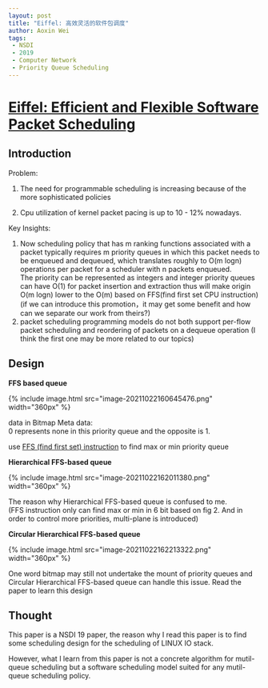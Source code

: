 ```yaml
---
layout: post
title: "Eiffel: 高效灵活的软件包调度"
author: Aoxin Wei
tags:
 - NSDI
 - 2019
 - Computer Network
 - Priority Queue Scheduling
---
```


# [Eiffel: Efficient and Flexible Software Packet Scheduling](https://www.usenix.org/conference/nsdi19/presentation/saeed)

## Introduction

Problem:

1. The need for programmable scheduling is increasing because of the more sophisticated policies

2. Cpu utilization of kernel packet pacing is up to 10 - 12% nowadays.



Key Insights:

1. Now scheduling policy that has m ranking functions associated with a packet typically requires m priority queues in which this packet needs to be enqueued and dequeued, which translates roughly to O(m logn) operations per packet for a scheduler with n packets enqueued.  
   The priority can be represented as integers and integer priority queues can have O(1) for packet insertion and extraction thus will make origin O(m logn) lower to the O(m) based on FFS(find first set CPU instruction)	(if we can introduce this promotion，it may get some benefit and how can we separate our work from theirs?)
2. packet scheduling programming models do not both support per-flow packet scheduling and reordering of packets on a dequeue operation   (I think the first one may be more related to our topics)



## Design

**FFS based queue**

{% include image.html src="image-20211022160645476.png" width="360px" %}

data in Bitmap Meta data:  
0 represents none in this priority queue and the opposite is 1.

use [FFS (find first set) instruction](https://en.wikipedia.org/wiki/Find_first_set) to find max or min priority queue  

**Hierarchical FFS-based queue**

{% include image.html src="image-20211022162011380.png" width="360px" %}

The reason why  Hierarchical FFS-based queue is confused to me.  
(FFS instruction only can find max or  min in 6 bit based on fig 2. And in order to control more priorities, multi-plane is introduced)



 **Circular Hierarchical FFS-based queue**

{% include image.html src="image-20211022162213322.png" width="360px" %}

One word bitmap may still not undertake the mount of priority queues and Circular Hierarchical FFS-based queue  can handle this issue. Read the paper to learn this design



## Thought
This paper is a NSDI 19 paper, the reason why I read this paper is to find some scheduling design for the scheduling of LINUX IO stack.

However, what I learn from this paper is not  a  concrete algorithm for mutil-queue scheduling  but a software scheduling model suited for any mutil-queue scheduling policy.
